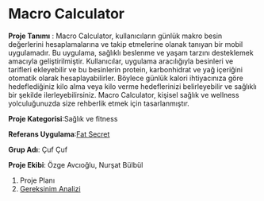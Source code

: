 # Macro Calculator
**Proje Tanımı** : Macro Calculator, kullanıcıların günlük makro besin değerlerini hesaplamalarına ve takip etmelerine olanak tanıyan bir mobil uygulamadır. Bu uygulama, sağlıklı beslenme ve yaşam tarzını desteklemek amacıyla geliştirilmiştir. Kullanıcılar, uygulama aracılığıyla besinleri ve tarifleri ekleyebilir ve bu besinlerin protein, karbonhidrat ve yağ içeriğini otomatik olarak hesaplayabilirler. Böylece günlük kalori ihtiyacınıza göre hedeflediğiniz kilo alma veya kilo verme hedeflerinizi belirleyebilir ve sağlıklı bir şekilde ilerleyebilirsiniz. Macro Calculator, kişisel sağlık ve wellness yolculuğunuzda size rehberlik etmek için tasarlanmıştır.

**Proje Kategorisi**:Sağlık ve fitness

**Referans Uygulama**:[Fat Secret](https://play.google.com/store/apps/details?id=com.fatsecret.android&pcampaignid=web_share)

**Grup Adı**: Çuf Çuf

**Proje Ekibi**: Özge Avcıoğlu, Nurşat Bülbül


 1. Proje Planı
 2. [Gereksinim Analizi](https://github.com/Nurshot/MacroCalculator/tree/main/Gereksinim)

